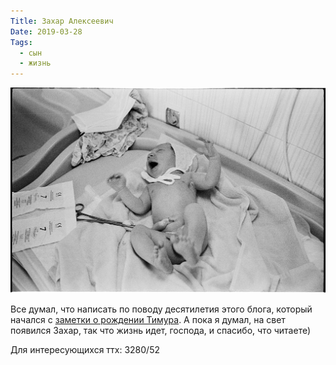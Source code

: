 ```yaml
---
Title: Захар Алексеевич
Date: 2019-03-28
Tags:
  - сын
  - жизнь
---
```


![Захар Алексеевич](images/zakhar-alekseevich.jpg)

Все думал, что написать по поводу десятилетия этого блога, который начался с [заметки о рождении Тимура](2009-03-24-%D1%82%D0%B8%D0%BC%D1%83%D1%80-%D0%B0%D0%BB%D0%B5%D0%BA%D1%81%D0%B5%D0%B5%D0%B2%D0%B8%D1%87.html). А пока я думал, на свет появился Захар, так что жизнь идет, господа, и спасибо, что читаете)

Для интересующихся ттх: 3280/52